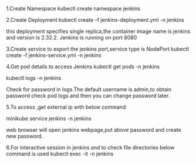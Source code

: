 1.Create Namespace
kubectl create namespace jenkins

2.Create Deployment
kubectl create -f jenkins-deployment.yml -n jenkins

this deployment specifies single replica,the container image name is jenkins and version is 2.32.2.
Jenkins is running on port 8080

3.Create service to export the jenkins port,service type is NodePort
kubectl create -f jenkins-service.yml -n jenkins

4.Get pod details to access Jenkins
kubectl get pods -n jenkins

kubectl logs <pod name> -n jenkins

Check for password in logs.The default username is admin,to obtain password check pod logs and then you can change password later.

5.To access ,get external ip with below command

minikube service jenkins -n jenkins

web browser will open jenkins webpage,put above password and create new password.

6.For interactive session in jenkins and to check file directories below command is used
kubectl exec -it <pod name>  -n jenkins
